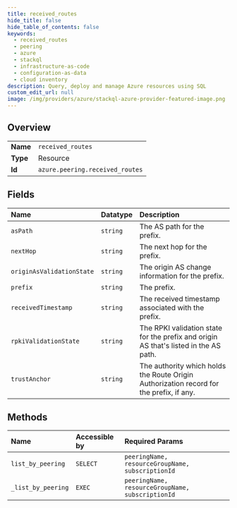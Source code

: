 ```yaml
---
title: received_routes
hide_title: false
hide_table_of_contents: false
keywords:
  - received_routes
  - peering
  - azure    
  - stackql
  - infrastructure-as-code
  - configuration-as-data
  - cloud inventory
description: Query, deploy and manage Azure resources using SQL
custom_edit_url: null
image: /img/providers/azure/stackql-azure-provider-featured-image.png
---
```

  
    

## Overview
<table><tbody>
<tr><td><b>Name</b></td><td><code>received_routes</code></td></tr>
<tr><td><b>Type</b></td><td>Resource</td></tr>
<tr><td><b>Id</b></td><td><code>azure.peering.received_routes</code></td></tr>
</tbody></table>

## Fields
| Name | Datatype | Description |
|:-----|:---------|:------------|
| `asPath` | `string` | The AS path for the prefix. |
| `nextHop` | `string` | The next hop for the prefix. |
| `originAsValidationState` | `string` | The origin AS change information for the prefix. |
| `prefix` | `string` | The prefix. |
| `receivedTimestamp` | `string` | The received timestamp associated with the prefix. |
| `rpkiValidationState` | `string` | The RPKI validation state for the prefix and origin AS that's listed in the AS path. |
| `trustAnchor` | `string` | The authority which holds the Route Origin Authorization record for the prefix, if any. |
## Methods
| Name | Accessible by | Required Params |
|:-----|:--------------|:----------------|
| `list_by_peering` | `SELECT` | `peeringName, resourceGroupName, subscriptionId` |
| `_list_by_peering` | `EXEC` | `peeringName, resourceGroupName, subscriptionId` |
